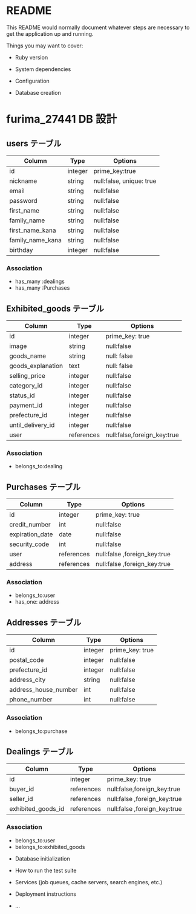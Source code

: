 # README

This README would normally document whatever steps are necessary to get the
application up and running.

Things you may want to cover:

- Ruby version

- System dependencies

- Configuration

- Database creation

# furima_27441 DB 設計

## users テーブル

| Column           | Type    | Options                  |
| ---------------- | ------- | ------------------------ |
| id               | integer | prime_key:true           |
| nickname         | string  | null:false, unique: true |
| email            | string  | null:false               |
| password         | string  | null:false               |
| first_name       | string  | null:false               |
| family_name      | string  | null:false               |
| first_name_kana  | string  | null:false               |
| family_name_kana | string  | null:false               |
| birthday         | integer | null:false               |

### Association

- has_many :dealings
- has_many :Purchases

## Exhibited_goods テーブル

| Column            | Type       | Options                     |
| ----------------- | ---------- | --------------------------- |
| id                | integer    | prime_key: true             |
| image             | string     | null:false                  |
| goods_name        | string     | null: false                 |
| goods_explanation | text       | null: false                 |
| selling_price     | integer    | null:false                  |
| category_id       | integer    | null:false                  |
| status_id         | integer    | null:false                  |
| payment_id        | integer    | null:false                  |
| prefecture_id     | integer    | null:false                  |
| until_delivery_id | integer    | null:false                  |
| user              | references | null:false,foreign_key:true |

### Association

- belongs_to:dealing

## Purchases テーブル

| Column          | Type       | Options                      |
| --------------- | ---------- | ---------------------------- |
| id              | integer    | prime_key: true              |
| credit_number   | int        | null:false                   |
| expiration_date | date       | null:false                   |
| security_code   | int        | null:false                   |
| user            | references | null:false ,foreign_key:true |
| address         | references | null:false ,foreign_key:true |

### Association

- belongs_to:user
- has_one: address

## Addresses テーブル

| Column               | Type    | Options         |
| -------------------- | ------- | --------------- |
| id                   | integer | prime_key: true |
| postal_code          | integer | null:false      |
| prefecture_id        | integer | null:false      |
| address_city         | string  | null:false      |
| address_house_number | int     | null:false      |
| phone_number         | int     | null:false      |

### Association

- belongs_to:purchase

## Dealings テーブル

| Column             | Type       | Options                      |
| ------------------ | ---------- | ---------------------------- |
| id                 | integer    | prime_key: true              |
| buyer_id           | references | null:false,foreign_key:true  |
| seller_id          | references | null:false ,foreign_key:true |
| exhibited_goods_id | references | null:false ,foreign_key:true |

### Association

- belongs_to:user
- belongs_to:exhibited_goods

* Database initialization

* How to run the test suite

* Services (job queues, cache servers, search engines, etc.)

* Deployment instructions

* ...
